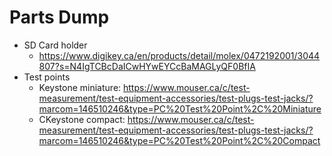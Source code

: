 # Parts Dump

- SD Card holder
  - https://www.digikey.ca/en/products/detail/molex/0472192001/3044807?s=N4IgTCBcDaICwHYwEYCcBaMAGLyQF0BfIA
- Test points
  - Keystone miniature: https://www.mouser.ca/c/test-measurement/test-equipment-accessories/test-plugs-test-jacks/?marcom=146510246&type=PC%20Test%20Point%2C%20Miniature
  - CKeystone compact: https://www.mouser.ca/c/test-measurement/test-equipment-accessories/test-plugs-test-jacks/?marcom=146510246&type=PC%20Test%20Point%2C%20Compact